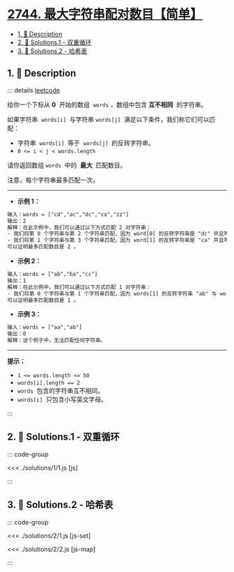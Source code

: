 # [2744. 最大字符串配对数目【简单】](https://github.com/Tdahuyou/TNotes.leetcode/tree/main/notes/2744.%20%E6%9C%80%E5%A4%A7%E5%AD%97%E7%AC%A6%E4%B8%B2%E9%85%8D%E5%AF%B9%E6%95%B0%E7%9B%AE%E3%80%90%E7%AE%80%E5%8D%95%E3%80%91)

<!-- region:toc -->

- [1. 📝 Description](#1--description)
- [2. 🎯 Solutions.1 - 双重循环](#2--solutions1---双重循环)
- [3. 🎯 Solutions.2 - 哈希表](#3--solutions2---哈希表)

<!-- endregion:toc -->

## 1. 📝 Description

::: details [leetcode](https://leetcode.cn/problems/find-maximum-number-of-string-pairs/)

给你一个下标从 **0**  开始的数组  `words` ，数组中包含 **互不相同**  的字符串。

如果字符串  `words[i]`  与字符串 `words[j]`  满足以下条件，我们称它们可以匹配：

- 字符串  `words[i]`  等于  `words[j]`  的反转字符串。
- `0 <= i < j < words.length`

请你返回数组 `words`  中的  **最大**  匹配数目。

注意，每个字符串最多匹配一次。

---

- **示例 1：**

```txt
输入：words = ["cd","ac","dc","ca","zz"]
输出：2
解释：在此示例中，我们可以通过以下方式匹配 2 对字符串：
- 我们将第 0 个字符串与第 2 个字符串匹配，因为 word[0] 的反转字符串是 "dc" 并且等于 words[2]。
- 我们将第 1 个字符串与第 3 个字符串匹配，因为 word[1] 的反转字符串是 "ca" 并且等于 words[3]。
可以证明最多匹配数目是 2 。
```

- **示例 2：**

```txt
输入：words = ["ab","ba","cc"]
输出：1
解释：在此示例中，我们可以通过以下方式匹配 1 对字符串：
- 我们将第 0 个字符串与第 1 个字符串匹配，因为 words[1] 的反转字符串 "ab" 与 words[0] 相等。
可以证明最多匹配数目是 1 。
```

- **示例 3：**

```txt
输入：words = ["aa","ab"]
输出：0
解释：这个例子中，无法匹配任何字符串。
```

---

**提示：**

- `1 <= words.length <= 50`
- `words[i].length == 2`
- `words`  包含的字符串互不相同。
- `words[i]`  只包含小写英文字母。

:::

## 2. 🎯 Solutions.1 - 双重循环

::: code-group

<<< ./solutions/1/1.js [js]

:::

## 3. 🎯 Solutions.2 - 哈希表

::: code-group

<<< ./solutions/2/1.js [js-set]

<<< ./solutions/2/2.js [js-map]

:::
